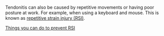 Tendonitis can also be caused by repetitive movements or having poor posture at work. For example, when using a keyboard and mouse. This is known as [repetitive strain injury (RSI)](http://www.nhs.uk/conditions/repetitive-strain-injury/Pages/Introduction.aspx).

[Things you can do to prevent RSI](http://www.nhs.uk/Livewell/workplacehealth/Pages/rsi.aspx)